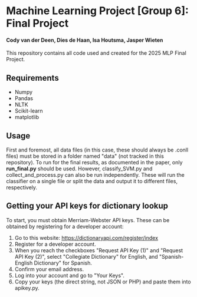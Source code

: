 # Machine Learning Project [Group 6]: Final Project
#### Cody van der Deen, Dies de Haan, Isa Houtsma, Jasper Wieten

This repository contains all code used and created for the 2025 MLP Final Project.

## Requirements
- Numpy
- Pandas
- NLTK
- Scikit-learn
- matplotlib

## Usage
First and foremost, all data files (in this case, these should always be .conll files) must be stored in a folder named "data" (not tracked in this repository).
To run for the final results, as documented in the paper, only **run_final.py** should be used. However, classify_SVM.py and collect_and_process.py can also be run independently.
These will run the classifier on a single file or split the data and output it to different files, respectively.

## Getting your API keys for dictionary lookup
To start, you must obtain Merriam-Webster API keys. These can be obtained by registering for a developer account:

1. Go to this website: https://dictionaryapi.com/register/index
2. Register for a developer account.
3. When you reach the checkboxes "Request API Key (1)" and "Request API Key (2)", select "Collegiate Dictionary" for English, and "Spanish-English Dictionary" for Spanish.
4. Confirm your email address.
5. Log into your account and go to "Your Keys".
7. Copy your keys (the direct string, not JSON or PHP) and paste them into apikey.py.